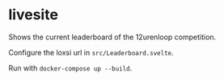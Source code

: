 # livesite

Shows the current leaderboard of the 12urenloop competition.

Configure the loxsi url in `src/Leaderboard.svelte`.

Run with `docker-compose up --build`.
